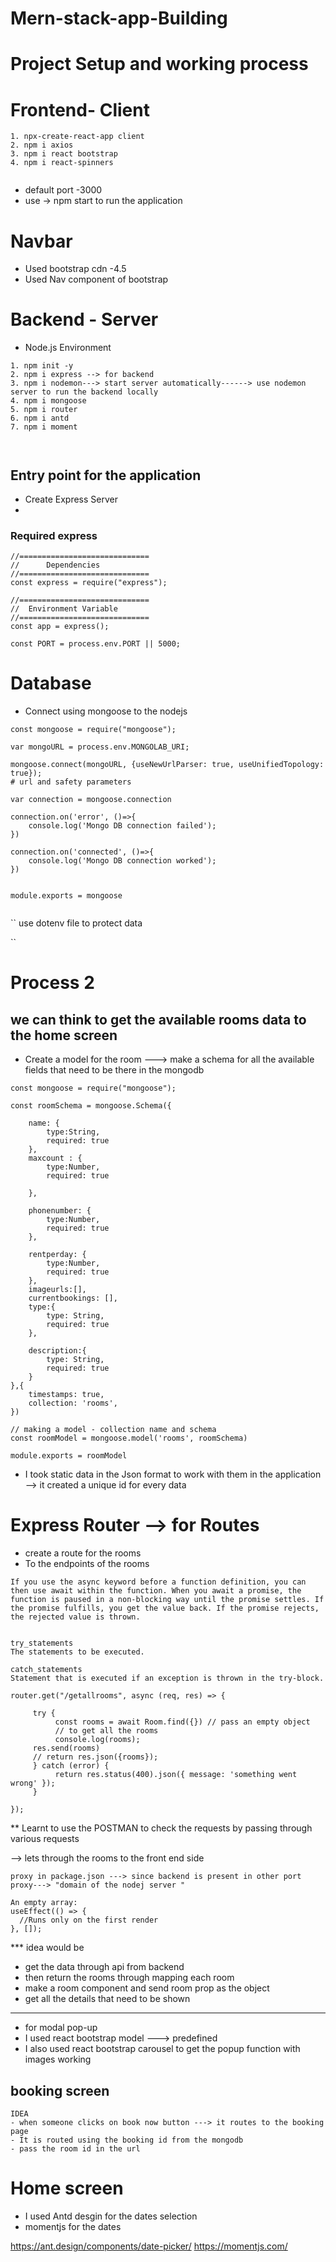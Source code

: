 # Mern-stack-app-Building

# Project Setup and working process

# Frontend- Client

```
1. npx-create-react-app client
2. npm i axios
3. npm i react bootstrap
4. npm i react-spinners


```

- default port -3000
 - use -> npm start to run the application

# Navbar

- Used bootstrap cdn -4.5 
- Used Nav component of bootstrap 

# Backend - Server 

- Node.js Environment

```
1. npm init -y 
2. npm i express --> for backend
3. npm i nodemon---> start server automatically------> use nodemon server to run the backend locally
4. npm i mongoose
5. npm i router
6. npm i antd
7. npm i moment



```

## Entry point for the application 

- Create Express Server
- 
### Required express 

```
//=============================
//      Dependencies
//=============================
const express = require("express");

```
```
//=============================
//  Environment Variable
//=============================
const app = express();

const PORT = process.env.PORT || 5000;
```


# Database

- Connect using mongoose to the nodejs

```
const mongoose = require("mongoose");

var mongoURL = process.env.MONGOLAB_URI;

mongoose.connect(mongoURL, {useNewUrlParser: true, useUnifiedTopology: true});
# url and safety parameters

var connection = mongoose.connection

connection.on('error', ()=>{
    console.log('Mongo DB connection failed');
})

connection.on('connected', ()=>{
    console.log('Mongo DB connection worked');
})


module.exports = mongoose


```

``
use dotenv file  to protect data 

``


# Process 2

## we can think to get the available rooms data to the home screen 

- Create a model for the room 
---> make a schema for all the available fields that need to be there in the mongodb 

```
const mongoose = require("mongoose");

const roomSchema = mongoose.Schema({

    name: {
        type:String,
        required: true
    },
    maxcount : {
        type:Number,
        required: true

    },

    phonenumber: {
        type:Number,
        required: true
    },

    rentperday: {
        type:Number,
        required: true
    },
    imageurls:[],
    currentbookings: [],
    type:{
        type: String,
        required: true
    },

    description:{
        type: String,
        required: true
    }
},{
    timestamps: true,
    collection: 'rooms',
})

// making a model - collection name and schema  
const roomModel = mongoose.model('rooms', roomSchema)

module.exports = roomModel

```

- I took static data in the Json format to work with them in the application
--> it created a unique id for every data 

# Express Router --> for Routes

- create a route for the rooms 
- To the endpoints of the rooms 

```
If you use the async keyword before a function definition, you can then use await within the function. When you await a promise, the function is paused in a non-blocking way until the promise settles. If the promise fulfills, you get the value back. If the promise rejects, the rejected value is thrown.


try_statements
The statements to be executed.

catch_statements
Statement that is executed if an exception is thrown in the try-block.
```
```
router.get("/getallrooms", async (req, res) => {
   
     try {
          const rooms = await Room.find({}) // pass an empty object
          // to get all the rooms
          console.log(rooms);
     res.send(rooms)
     // return res.json({rooms});
     } catch (error) {
          return res.status(400).json({ message: 'something went wrong' });
     }

});
```

** Learnt to use the POSTMAN to check the requests by passing through various requests 

--> lets through the rooms to the front end side 

```
proxy in package.json ---> since backend is present in other port 
proxy---> "domain of the nodej server "
```

```
An empty array:
useEffect(() => {
  //Runs only on the first render
}, []);
```
*** idea would be 
- get the data through api from backend
- then return the rooms through mapping each room 
- make a room component and send room prop  as the object 
- get all the details that need to be shown
***

- for modal pop-up 
- I used react bootstrap model ---> predefined
- I also used react bootstrap carousel to get the popup function with images working 



## booking screen

```
IDEA
- when someone clicks on book now button ---> it routes to the booking page
- It is routed using the booking id from the mongodb
- pass the room id in the url
```

# Home screen
- I used Antd desgin for the dates selection 
- momentjs for the dates 

https://ant.design/components/date-picker/
https://momentjs.com/


